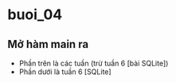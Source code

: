 # buoi_04

## Mở hàm main ra

* Phần trên là các tuần (trừ tuần 6 [bài SQLite])
* Phần dưới là tuần 6 [SQLite]
